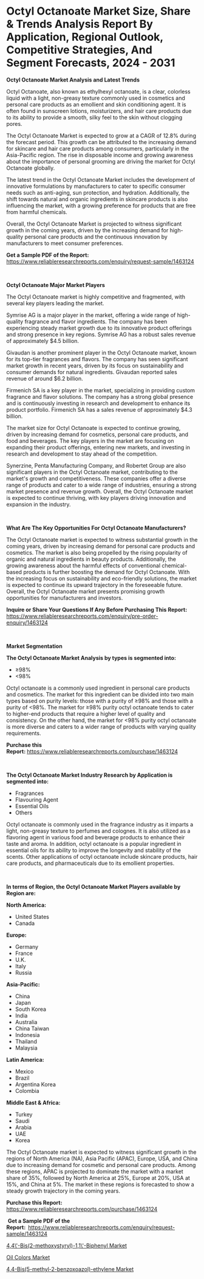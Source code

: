 <p><h1>Octyl Octanoate Market Size, Share & Trends Analysis Report By Application, Regional Outlook, Competitive Strategies, And Segment Forecasts, 2024 - 2031</h1></p><p><strong>Octyl Octanoate Market Analysis and Latest Trends</strong></p>
<p><p>Octyl Octanoate, also known as ethylhexyl octanoate, is a clear, colorless liquid with a light, non-greasy texture commonly used in cosmetics and personal care products as an emollient and skin conditioning agent. It is often found in sunscreen lotions, moisturizers, and hair care products due to its ability to provide a smooth, silky feel to the skin without clogging pores.</p><p>The Octyl Octanoate Market is expected to grow at a CAGR of 12.8% during the forecast period. This growth can be attributed to the increasing demand for skincare and hair care products among consumers, particularly in the Asia-Pacific region. The rise in disposable income and growing awareness about the importance of personal grooming are driving the market for Octyl Octanoate globally.</p><p>The latest trend in the Octyl Octanoate Market includes the development of innovative formulations by manufacturers to cater to specific consumer needs such as anti-aging, sun protection, and hydration. Additionally, the shift towards natural and organic ingredients in skincare products is also influencing the market, with a growing preference for products that are free from harmful chemicals.</p><p>Overall, the Octyl Octanoate Market is projected to witness significant growth in the coming years, driven by the increasing demand for high-quality personal care products and the continuous innovation by manufacturers to meet consumer preferences.</p></p>
<p><strong>Get a Sample PDF of the Report:&nbsp;</strong> <a href="https://www.reliableresearchreports.com/enquiry/request-sample/1463124">https://www.reliableresearchreports.com/enquiry/request-sample/1463124</a></p>
<p>&nbsp;</p>
<p><strong>Octyl Octanoate Major Market Players</strong></p>
<p><p>The Octyl Octanoate market is highly competitive and fragmented, with several key players leading the market. </p><p>Symrise AG is a major player in the market, offering a wide range of high-quality fragrance and flavor ingredients. The company has been experiencing steady market growth due to its innovative product offerings and strong presence in key regions. Symrise AG has a robust sales revenue of approximately $4.5 billion.</p><p>Givaudan is another prominent player in the Octyl Octanoate market, known for its top-tier fragrances and flavors. The company has seen significant market growth in recent years, driven by its focus on sustainability and consumer demands for natural ingredients. Givaudan reported sales revenue of around $6.2 billion.</p><p>Firmenich SA is a key player in the market, specializing in providing custom fragrance and flavor solutions. The company has a strong global presence and is continuously investing in research and development to enhance its product portfolio. Firmenich SA has a sales revenue of approximately $4.3 billion.</p><p>The market size for Octyl Octanoate is expected to continue growing, driven by increasing demand for cosmetics, personal care products, and food and beverages. The key players in the market are focusing on expanding their product offerings, entering new markets, and investing in research and development to stay ahead of the competition.</p><p>Synerzine, Penta Manufacturing Company, and Robertet Group are also significant players in the Octyl Octanoate market, contributing to the market's growth and competitiveness. These companies offer a diverse range of products and cater to a wide range of industries, ensuring a strong market presence and revenue growth. Overall, the Octyl Octanoate market is expected to continue thriving, with key players driving innovation and expansion in the industry.</p></p>
<p>&nbsp;</p>
<p><strong>What Are The Key Opportunities For Octyl Octanoate Manufacturers?</strong></p>
<p><p>The Octyl Octanoate market is expected to witness substantial growth in the coming years, driven by increasing demand for personal care products and cosmetics. The market is also being propelled by the rising popularity of organic and natural ingredients in beauty products. Additionally, the growing awareness about the harmful effects of conventional chemical-based products is further boosting the demand for Octyl Octanoate. With the increasing focus on sustainability and eco-friendly solutions, the market is expected to continue its upward trajectory in the foreseeable future. Overall, the Octyl Octanoate market presents promising growth opportunities for manufacturers and investors.</p></p>
<p><strong>Inquire or Share Your Questions If Any Before Purchasing This Report:</strong> <a href="https://www.reliableresearchreports.com/enquiry/pre-order-enquiry/1463124">https://www.reliableresearchreports.com/enquiry/pre-order-enquiry/1463124</a></p>
<p>&nbsp;</p>
<p><strong>Market Segmentation</strong></p>
<p><strong>The Octyl Octanoate Market Analysis by types is segmented into:</strong></p>
<p><ul><li>≥98%</li><li><98%</li></ul></p>
<p><p>Octyl octanoate is a commonly used ingredient in personal care products and cosmetics. The market for this ingredient can be divided into two main types based on purity levels: those with a purity of ≥98% and those with a purity of <98%. The market for ≥98% purity octyl octanoate tends to cater to higher-end products that require a higher level of quality and consistency. On the other hand, the market for <98% purity octyl octanoate is more diverse and caters to a wider range of products with varying quality requirements.</p></p>
<p><strong>Purchase this Report:&nbsp;</strong><a href="https://www.reliableresearchreports.com/purchase/1463124">https://www.reliableresearchreports.com/purchase/1463124</a></p>
<p>&nbsp;</p>
<p><strong>The Octyl Octanoate Market Industry Research by Application is segmented into:</strong></p>
<p><ul><li>Fragrances</li><li>Flavouring Agent</li><li>Essential Oils</li><li>Others</li></ul></p>
<p><p>Octyl octanoate is commonly used in the fragrance industry as it imparts a light, non-greasy texture to perfumes and colognes. It is also utilized as a flavoring agent in various food and beverage products to enhance their taste and aroma. In addition, octyl octanoate is a popular ingredient in essential oils for its ability to improve the longevity and stability of the scents. Other applications of octyl octanoate include skincare products, hair care products, and pharmaceuticals due to its emollient properties.</p></p>
<p>&nbsp;</p>
<p><strong>In terms of Region, the Octyl Octanoate Market Players available by Region are:</strong></p>
<p>
    <p> <strong> North America: </strong>
        <ul>
            <li>United States</li>
            <li>Canada</li>
        </ul>
        </p> 
    <p> <strong> Europe: </strong>
        <ul>
            <li>Germany</li>
            <li>France</li>
            <li>U.K.</li>
            <li>Italy</li>
            <li>Russia</li>
        </ul>
        </p> 
    <p> <strong> Asia-Pacific: </strong>
        <ul>
            <li>China</li>
            <li>Japan</li>
            <li>South Korea</li>
            <li>India</li>
            <li>Australia</li>
            <li>China Taiwan</li>
            <li>Indonesia</li>
            <li>Thailand</li>
            <li>Malaysia</li>
        </ul>
        </p> 
    <p> <strong> Latin America: </strong>
        <ul>
            <li>Mexico</li>
            <li>Brazil</li>
            <li>Argentina Korea</li>
            <li>Colombia</li>
        </ul>
        </p> 
    <p> <strong> Middle East & Africa: </strong>
        <ul>
            <li>Turkey</li>
            <li>Saudi</li>
            <li>Arabia</li>
            <li>UAE</li>
            <li>Korea</li>
        </ul>
    </p>
    </p>
<p><p>The Octyl Octanoate market is expected to witness significant growth in the regions of North America (NA), Asia Pacific (APAC), Europe, USA, and China due to increasing demand for cosmetic and personal care products. Among these regions, APAC is projected to dominate the market with a market share of 35%, followed by North America at 25%, Europe at 20%, USA at 15%, and China at 5%. The market in these regions is forecasted to show a steady growth trajectory in the coming years.</p></p>
<p><strong>Purchase this Report: </strong><a href="https://www.reliableresearchreports.com/purchase/1463124">https://www.reliableresearchreports.com/purchase/1463124</a></p>
<p>&nbsp;<strong>Get a Sample PDF of the Report:&nbsp;&nbsp;</strong><a href="https://www.reliableresearchreports.com/enquiry/request-sample/1463124">https://www.reliableresearchreports.com/enquiry/request-sample/1463124</a></p>
<p><strong></strong></p>
<p><p><a href="https://view.publitas.com/reportprime-1/global-44-bis-2-methoxystyryl-11-biphenyl-market-by-types-applications-and-major-players-with-regional-growth-rate-analysis-and-development-situation-from-2023-to-2030/">4,4\'-Bis(2-methoxystyryl)-1,1\'-Biphenyl Market</a></p><p><a href="https://github.com/danielneavesallisons03mba/Market-Research-Report-List-1/blob/main/oil-colors-market.md">Oil Colors Market</a></p><p><a href="https://view.publitas.com/reportprime-1/44-bis-5-methyl-2-benzoxoazol-ethylene-market-a-comprehensive-report-of-its-market-share-growth-trends-2023-2030/">4,4-Bis(5-methyl-2-benzoxoazol)-ethylene Market</a></p></p>